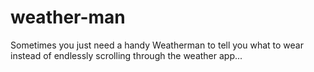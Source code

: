 # weather-man
Sometimes you just need a handy Weatherman to tell you what to wear instead of endlessly scrolling through the weather app...
